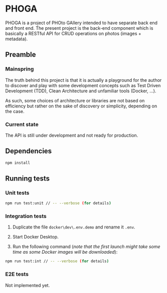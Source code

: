 # PHOGA

PHOGA is a project of PHOto GAllery intended to have separate back end and front end. The present project is the back-end component which is basically a RESTful API for CRUD operations on photos (images + metadata).

## Preamble

### Mainspring

The truth behind this project is that it is actually a playground for the author to discover and play with some development concepts such as Test Driven Development (TDD), Clean Architecture and unfamiliar tools (Docker, ...).

As such, some choices of architecture or libraries are not based on efficiency but rather on the sake of discovery or simplicity, depending on the case.

### Current state

The API is still under development and not ready for production.

## Dependencies

```bash
npm install
```

## Running tests

### Unit tests

```bash
npm run test:unit // -- --verbose (for details)
```

### Integration tests

1. Duplicate the file `docker\dev\.env.demo` and rename it `.env`.

2. Start Docker Desktop.

3. Run the following command (_note that the first launch might take some time as some Docker images will be downloaded_):

```bash
npm run test:int // -- --verbose (for details)
```

### E2E tests

Not implemented yet.
